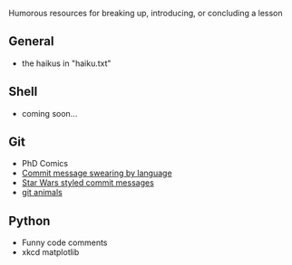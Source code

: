 Humorous resources for breaking up, introducing, or concluding a lesson

General
-------
* the haikus in "haiku.txt"

Shell
-----
* coming soon...

Git
---
* PhD Comics
* [Commit message swearing by language](
http://crazapplejuice.tumblr.com/post/75847933024/chriscodes-percentage-of-github-commit-messages)
* [Star Wars styled commit messages](starlogs.net)
* [git animals](http://git-animals.tumblr.com/)

Python
------
* Funny code comments 
* xkcd matplotlib
